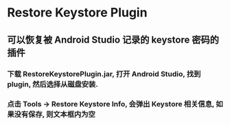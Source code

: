 # Restore Keystore Plugin

## 可以恢复被 Android Studio 记录的 keystore 密码的插件

### 下载 RestoreKeystorePlugin.jar, 打开 Android Studio, 找到 plugin, 然后选择从磁盘安装.
### 点击 Tools -> Restore Keystore Info, 会弹出 Keystore 相关信息, 如果没有保存, 则文本框内为空
